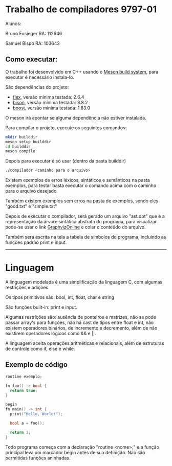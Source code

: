 # Trabalho de compiladores 9797-01

Alunos:

Bruno Fusieger RA: 112646

Samuel Bispo RA: 103643

## Como executar:

O trabalho foi desenvolvido em C++ usando o [Meson build system](https://mesonbuild.com/), para executar é necessário instala-lo.

São dependências do projeto:
- [flex](https://github.com/westes/flex), versão mínima testada: 2.6.4
- [bison](https://www.gnu.org/software/bison/), versão mínima testada: 3.8.2
- [boost](https://www.boost.org/), versão mínima testada: 1.83.0

O meson irá apontar se alguma dependência não estiver instalada.

Para compilar o projeto, execute os seguintes comandos:

```bash
mkdir builddir
meson setup builddir
cd builddir
meson compile 
```

Depois para executar é só usar (dentro da pasta builddir)

```bash
./compilador <caminho para o arquivo>
```

Existem exemplos de erros léxicos, sintáticos e semânticos na pasta exemplos, para testar basta executar o comando acima com o caminho para o arquivo desejado.

Também existem exemplos sem erros na pasta de exemplos, sendo eles "good.txt" e "simple.txt"

Depois de executar o compilador, será gerado um arquivo "ast.dot" que é a representação da árvore sintática abstrata do programa, para visualizar pode-se usar o link [GraphvizOnline](https://dreampuf.github.io/GraphvizOnline/) e colar o conteúdo do arquivo.

Também será escrita na tela a tabela de símbolos do programa, incluindo as funções padrão print e input.

---

# Linguagem

A linguagem modelada é uma simplificação da linguagem C, com algumas restrições e adições.

Os tipos primitivos são: bool, int, float, char e string

São funções built-in: print e input.

Algumas restrições são: ausência de ponteiros e matrizes, não se pode passar array's para funções, não há cast de tipos entre float e int, não existem operadores binários, de incremento e decremento, além de não existirem operadores lógicos como && e ||.

A linguagem aceita operações aritméticas e relacionais, além de estruturas de controle como if, else e while.

## Exemplo de código

```c
routine exemplo;

fn foo() -> bool {
  return true;
}

begin
fn main() -> int {
  print("Hello, World!");

  bool a = foo();

  return 1;
}
```

Todo programa começa com a declaração "routine \<nome\>;" e a função principal leva um marcador begin antes de sua definição. Não são permitidas funções aninhadas.


